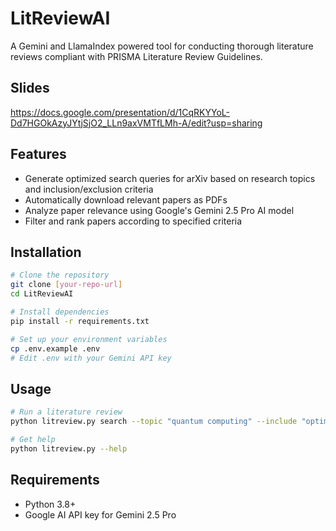 # LitReviewAI

A Gemini and LlamaIndex powered tool for conducting thorough literature reviews compliant with PRISMA Literature Review Guidelines.

## Slides

https://docs.google.com/presentation/d/1CqRKYYoL-Dd7HGOkAzyJYtjSjO2_LLn9axVMTfLMh-A/edit?usp=sharing

## Features

- Generate optimized search queries for arXiv based on research topics and inclusion/exclusion criteria
- Automatically download relevant papers as PDFs
- Analyze paper relevance using Google's Gemini 2.5 Pro AI model
- Filter and rank papers according to specified criteria

## Installation

```bash
# Clone the repository
git clone [your-repo-url]
cd LitReviewAI

# Install dependencies
pip install -r requirements.txt

# Set up your environment variables
cp .env.example .env
# Edit .env with your Gemini API key
```

## Usage

```bash
# Run a literature review
python litreview.py search --topic "quantum computing" --include "optimization algorithms" --exclude "financial applications"

# Get help
python litreview.py --help
```

## Requirements

- Python 3.8+
- Google AI API key for Gemini 2.5 Pro 
